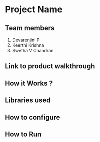 


# Project Name

## Team members
1. Devarenjini P
2. Keerthi Krishna
3. Swetha V Chandran
## Link to product walkthrough

## How it Works ?

## Libraries used

## How to configure

## How to Run

